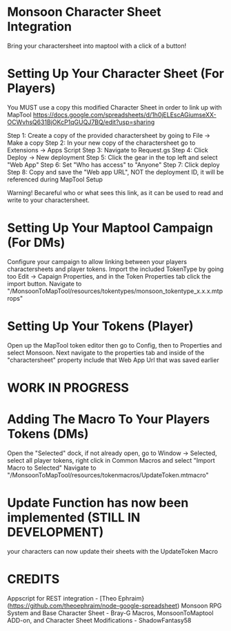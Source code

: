 # Monsoon Character Sheet Integration
Bring your charactersheet into maptool with a click of a button!

# Setting Up Your Character Sheet (For Players)
You MUST use a copy this modified Character Sheet in order to link up with MapTool
https://docs.google.com/spreadsheets/d/1h0jELEscAGiumseXX-OCWvhsQ631BjOKcP1qGUQJ7BQ/edit?usp=sharing

Step 1: Create a copy of the provided charactersheet by going to File -> Make a copy
Step 2: In your new copy of the charactersheet go to Extensions -> Apps Script
Step 3: Navigate to Request.gs
Step 4: Click Deploy -> New deployment
Step 5: Click the gear in the top left and select "Web App"
Step 6: Set "Who has access" to "Anyone"
Step 7: Click deploy
Step 8: Copy and save the "Web app URL", NOT the deployment ID, it will be referenced during MapTool Setup

Warning! Becareful who or what sees this link, as it can be used to read and write to your charactersheet.

# Setting Up Your Maptool Campaign (For DMs)
Configure your campaign to allow linking between your players charactersheets and player tokens.
Import the included TokenType by going too Edit -> Capaign Properties, and in the Token Properties tab click the import button.
Navigate to "/MonsoonToMapTool/resources/tokentypes/monsoon_tokentype_x.x.x.mtprops"

# Setting Up Your Tokens (Player)
Open up the MapTool token editor then go to Config, then to Properties and select Monsoon.
Next navigate to the properties tab and inside of the "charactersheet" property include that Web App Url that was saved earlier

# WORK IN PROGRESS

# Adding The Macro To Your Players Tokens (DMs)
Open the "Selected" dock, if not already open, go to Window -> Selected, select all player tokens, right click in Common Macros and select "Import Macro to Selected"
Navigate to "/MonsoonToMapTool/resources/tokenmacros/UpdateToken.mtmacro"

# Update Function has now been implemented (STILL IN DEVELOPMENT)
your characters can now update their sheets with the UpdateToken Macro

# CREDITS
Appscript for REST integration - [Theo Ephraim}(https://github.com/theoephraim/node-google-spreadsheet)
Monsoon RPG System and Base Character Sheet - Bray-G
Macros, MonsoonToMaptool ADD-on, and Character Sheet Modifications - ShadowFantasy58